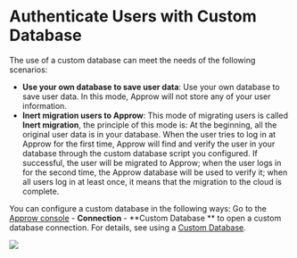 # Authenticate Users with Custom Database

<LastUpdated/>

The use of a custom database can meet the needs of the following scenarios:

- **Use your own database to save user data**: Use your own database to save user data. In this mode, Approw will not store any of your user information.
- **Inert migration users to Approw**: This mode of migrating users is called **Inert migration**, the principle of this mode is: At the beginning, all the original user data is in your database. When the user tries to log in at Approw for the first time, Approw will find and verify the user in your database through the custom database script you configured. If successful, the user will be migrated to Approw; when the user logs in for the second time, the Approw database will be used to verify it; when all users log in at least once, it means that the migration to the cloud is complete.

You can configure a custom database in the following ways: Go to the [Approw console](https://console.approw.com/console/userpool) - **Connection** - **Custom Database ** to open a custom database connection. For details, see using a [Custom Database](/docs/guides/database-connection/README.md).

![](~@imagesEnUs/guides/database-connection/Xnip2021-02-24_16-58-19.png)
